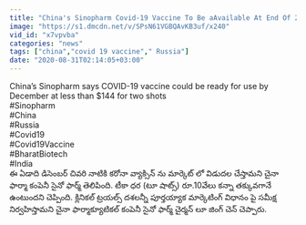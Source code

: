 ```yaml
---
title: "China's Sinopharm Covid-19 Vaccine To Be aAvailable At End Of 2020 Oneindia Telugu"
image: "https://s1.dmcdn.net/v/SPsN61VGBQAvKB3uf/x240"
vid_id: "x7vpvba"
categories: "news"
tags: ["china","covid 19 vaccine"," Russia"]
date: "2020-08-31T02:14:05+03:00"
---
```

China’s Sinopharm says COVID-19 vaccine could be ready for use by December at less than $144 for two shots   <br>#Sinopharm   <br>#China   <br>#Russia   <br>#Covid19   <br>#Covid19Vaccine   <br>#BharatBiotech   <br>#India   <br>ఈ ఏడాది డిసెంబర్ చివరి నాటికి కరోనా వ్యాక్సిన్ ను మార్కెట్ లో విడుదల చేస్తామని చైనా ఫార్మా కంపెనీ సైనో ఫార్మ్ తెలిపింది. టీకా ధర (టూ షాట్స్) రూ.10వేలు కన్నా తక్కువగానే ఉంటుందని చెప్పింది. క్లినికల్ ట్రయల్స్ దశలన్నీ పూర్తయ్యాక మార్కెటింగ్ విధానం పై సమీక్ష నిర్వహిస్తామని చైనా ఫార్మాక్యూటికల్ కంపెనీ సైనో ఫార్మ్ చైర్మన్ లూ జింగ్ చెన్ చెప్పారు.   <br>
